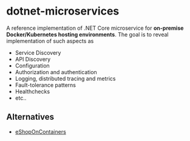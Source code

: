 # dotnet-microservices

A reference implementation of .NET Core microservice for **on-premise Docker/Kubernetes hosting environments**.
The goal is to reveal implementation of such aspects as 
- Service Discovery
- API Discovery
- Configuration
- Authorization and authentication 
- Logging, distributed tracing and metrics
- Fault-tolerance patterns
- Healthchecks
- etc..

## Alternatives
- [eShopOnContainers](https://github.com/dotnet-architecture/eShopOnContainers)
